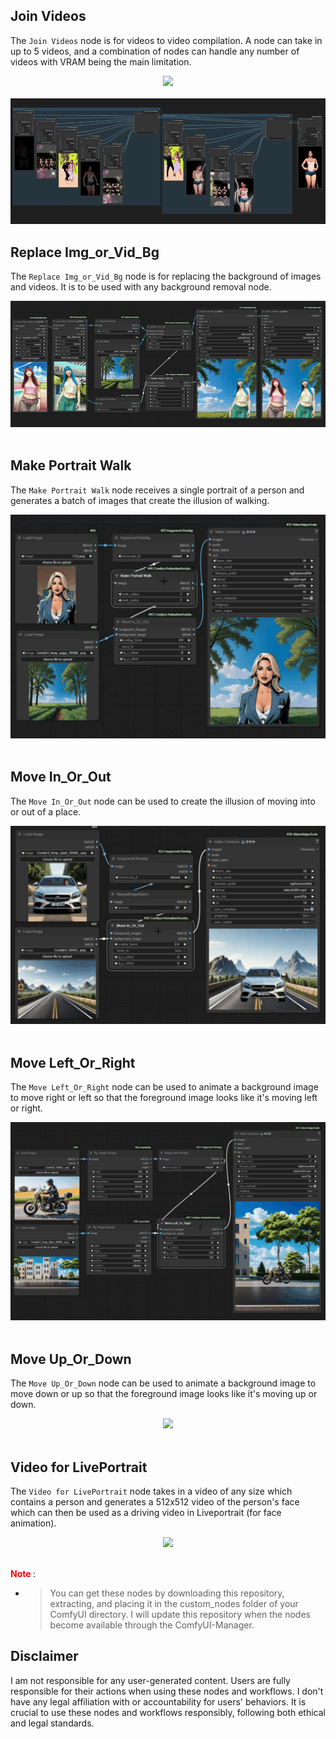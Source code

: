 <!-- ## ComfyUI-Animation_Nodes_and_Workflows
These are ComfyUI custom nodes to assist in Animations and video compilations. -->

## Join Videos

The `Join Videos` node is for videos to video compilation. A node can take in up to 5 videos, and a combination of nodes can handle any number of videos with VRAM being the main limitation.

<div align="center">

<img src="readMeAssets/joinVids.gif" /> <br></br>
<img src="readMeAssets/joinVideos2.gif" />
</div>

## Replace Img_or_Vid_Bg

The `Replace Img_or_Vid_Bg` node is for replacing the background of images and videos. It is to be used with any background removal node.

<div align="center">

<img src="readMeAssets/replaceBg.gif" /> <br></br>
</div>

## Make Portrait Walk

The `Make Portrait Walk` node receives a single portrait of a person and generates a batch of images that create the illusion of walking.

<div align="center">

<img src="readMeAssets/makeWalk.gif" /> <br></br>
</div>

## Move In_Or_Out

The `Move In_Or_Out` node can be used to create the illusion of moving into or out of a place.

<div align="center">

<img src="readMeAssets/moveOut.gif" /> <br></br>
</div>

## Move Left_Or_Right

The `Move Left_Or_Right` node can be used to animate a background image to move right or left so that the foreground image looks like it's moving left or right.

<div align="center">

<img src="readMeAssets/moveLeft.gif" /> <br></br>

</div>

## Move Up_Or_Down

The `Move Up_Or_Down` node can be used to animate a background image to move down or up so that the foreground image looks like it's moving up or down.

<div align="center">

<img src="readMeAssets/moveUpDown.gif" /> <br></br>
</div>

## Video for LivePortrait

The `Video for LivePortrait` node takes in a video of any size which contains a person and generates a 512x512 video of the person's face which can then be used as a driving video in Liveportrait (for face animation).

<div align="center">

<img src="livePortrait.gif" /> <br></br>
</div>



**<font color=red> Note </font>**:

- >You can get these nodes by downloading this repository, extracting, and placing it in the custom_nodes folder of your ComfyUI directory. I will update this repository when the nodes become available through the ComfyUI-Manager.

<!-- - >You can also connect a lineArt preprocessor to the LineArt2LineArt Assistant node and modify as you please.

- >You can install these nodes with the ComfyUI Manager. Search by entering:


     ```
     ComfyUI-Img2DrawingAssistants

     ``` -->



## Disclaimer
 
I am not responsible for any user-generated content. Users are fully responsible for their actions when using these nodes and workflows. I don't have any legal affiliation with or accountability for users' behaviors. It is crucial to use these nodes and workflows responsibly, following both ethical and legal standards.




